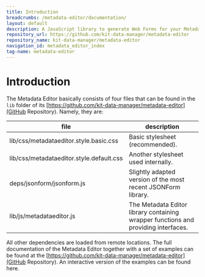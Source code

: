 ```yaml
---
title: Introduction
breadcrumbs: /metadata-editor/documentation/
layout: default
description: A JavaScript library to generate Web Forms for your Metadata.
repository_url: https://github.com/kit-data-manager/metadata-editor
repository_name: kit-data-manager/metadata-editor
navigation_id: metadata_editor_index
tag-name: metadata-editor
---
```


# Introduction

The Metadata Editor basically consists of four files that can be found in the `lib` folder of its
[https://github.com/kit-data-manager/metadata-editor](GitHub Repository).
Namely, they are: 

| file                                     | description                                                                      
|------------------------------------------|----------------------------------------------------------------------------------
| lib/css/metadataeditor.style.basic.css   | Basic stylesheet (recommended).
| lib/css/metadataeditor.style.default.css | Another stylesheet used internally.
| deps/jsonform/jsonform.js                | Slightly adapted version of the most recent JSONForm library.
| lib/js/metadataeditor.js                 | The Metadata Editor library containing wrapper functions and providing interfaces.

All other dependencies are loaded from remote locations. The full documentation of the Metadata Editor together with a set
of examples can be found at the [https://github.com/kit-data-manager/metadata-editor](GitHub Repository). An interactive 
version of the examples can be found here.

